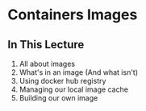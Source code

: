# Containers Images

## In This Lecture
1. All about images
2. What's in an image (And what isn't)
3. Using docker hub registry
4. Managing our local image cache
5. Building our own image

